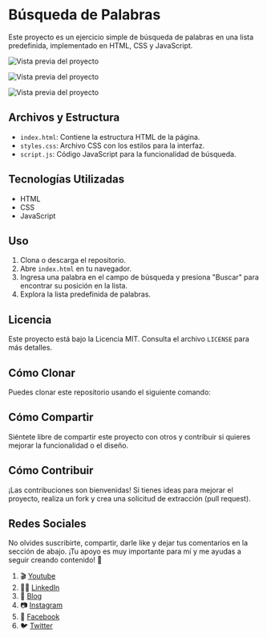 # Búsqueda de Palabras

Este proyecto es un ejercicio simple de búsqueda de palabras en una lista predefinida, implementado en HTML, CSS y JavaScript.

![Vista previa del proyecto](imagen.png)

![Vista previa del proyecto](imagen.png)

![Vista previa del proyecto](imagen.png)

## Archivos y Estructura

- `index.html`: Contiene la estructura HTML de la página.
- `styles.css`: Archivo CSS con los estilos para la interfaz.
- `script.js`: Código JavaScript para la funcionalidad de búsqueda.

## Tecnologías Utilizadas

- HTML
- CSS
- JavaScript

## Uso

1. Clona o descarga el repositorio.
2. Abre `index.html` en tu navegador.
3. Ingresa una palabra en el campo de búsqueda y presiona "Buscar" para encontrar su posición en la lista.
4. Explora la lista predefinida de palabras.

## Licencia

Este proyecto está bajo la Licencia MIT. Consulta el archivo `LICENSE` para más detalles.

## Cómo Clonar

Puedes clonar este repositorio usando el siguiente comando:


## Cómo Compartir

Siéntete libre de compartir este proyecto con otros y contribuir si quieres mejorar la funcionalidad o el diseño.

## Cómo Contribuir

¡Las contribuciones son bienvenidas! Si tienes ideas para mejorar el proyecto, realiza un fork y crea una solicitud de extracción (pull request).

## Redes Sociales

No olvides suscribirte, compartir, darle like y dejar tus comentarios en la sección de abajo. ¡Tu apoyo es muy importante para mí y me ayudas a seguir creando contenido! 💚

1. 🎬 [Youtube](https://www.youtube.com/@JuancitoPenaV)
2. 👨‍💼 [LinkedIn](https://www.linkedin.com/in/juancitope%C3%B1a/)
3. 📰 [Blog](https://advisertecnology.com/)
4. 📷 [Instagram](https://www.instagram.com/juancito.pena.v/)
5. 📑 [Facebook](https://www.facebook.com/juancito.p.v)
6. 🐦 [Twitter](https://twitter.com/JuancitoPenaV)

